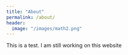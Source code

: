 ```yaml
---
title: "About"
permalink: /about/
header:
  image: "/images/math2.png"
---
```

This is a test. I am still working on this website
